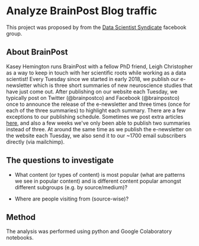 # Analyze BrainPost Blog traffic

This project was proposed by from the [Data Scientist Syndicate](https://cheekyscientist.com/career-programs/data-scientist-syndicate/) facebook group.

## About BrainPost

Kasey Hemington runs BrainPost with a fellow PhD friend, Leigh Christopher as a way to keep in touch with her scientific roots while working as a data scientist! Every Tuesday since we started in early 2018, we publish our e-newsletter which is three short summaries of new neuroscience studies that have just come out. After publishing on our website each Tuesday, we typically post on Twitter (@brainpostco) and Facebook (@brainpostco) once to announce the release of the e-newsletter and three times (once for each of the three summaries) to highlight each summary. There are a few exceptions to our publishing schedule. Sometimes we post extra articles [here](https://www.brainpost.co/brainpost-life-hacks), and also a few weeks we've only been able to publish two summaries instead of three. At around the same time as we publish the e-newsletter on the website each Tuesday, we also send it to our ~1700 email subscribers directly (via mailchimp).

## The questions to investigate

* What content (or types of content) is most popular (what are patterns we see in popular content) and is different content popular amongst different subgroups (e.g. by source/medium)?

* Where are people visiting from (source-wise)?

## Method

The analysis was performed using python and Google Colaboratory notebooks.
